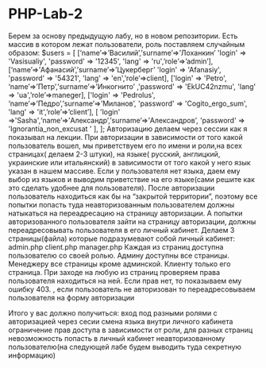 # PHP-Lab-2

Берем за основу предыдущую лабу, но в новом репозитории.
Есть массив в котором лежат пользователи, роль поставляем случайным образом:
$users = [
[‘name’=>’Василий’,’surname’=>’Лоханкин’ 'login' => 'Vasisualiy', 'password' => '12345', 'lang' => 'ru',’role’=>’admin’],
[‘name’=>’Афанасий’,’surname’=>’Цукерберг’ 'login' => 'Afanasiy', 'password' => '54321', 'lang' => 'en',’role’=>client],
['login' => 'Petro', ‘name’=>’Петр’,’surname’=>’Инкогнито’ ,'password' => 'EkUC42nzmu', 'lang' => 'ua',’role’=>maneger],
['login' => 'Pedrolus', ‘name’=>’Педро’,’surname’=>’Миланов’, 'password' => 'Cogito_ergo_sum', 'lang' => 'it',’role’=>’client’],
[
'login' =>'Sasha',‘name’=>’Александр’,’surname’=>’Александров’,  'password' => 'Ignorantia_non_excusat ' ],
];
Авторизацию делаем через сессии как я показывал на лекции.
При авторизации в зависимости от того какой пользователь вошел, мы приветствуем его по имени и роли,на всех страницах( делаем 2-3 штуки), на языке( русский, англицкий, украинские или итальянский) в зависимости от того какой у него язык указан в нашем массиве.
Если у пользователя нет языка, даем ему выбор из языков и выводим приветствие на его языке(сами решите как это сделать удобнее для пользователя).
После авторизации пользователь находиться как бы на “закрытой территории”, поэтому все попытки попасть туда неавторизованным пользователем должны натыкаться на переадресацию на страницу авторизации. А попытки авторизованного пользователя зайти на страницу авторизации, должны переадресовывать пользователя в его личный кабинет.
	Делаем 3 страницы(файла) которые подразумевают собой личный кабинет:
admin.php
client.php
manager.php
Каждая из страниц доступна пользователю со своей ролью. Админу доступны все страницы. Менеджеру все страницы кроме админской. Клиенту только его страница. При заходе на любую из страниц проверяем права пользователя находиться на ней. 
Если прав нет, то показываем ему ошибку 403. <?php header('HTTP/1.0 403 Forbidden');?>, 
если пользователь не авторизован то переадресовываем пользователя на форму авторизации <?php  header("Location: http://lab2.ua/login.php"); ?>




Итого у вас должно получиться:
вход под разными ролями с авторизацией через сесии
смена языка внутри личного кабинета
ограничение прав доступа в зависимости от роли, для разных страниц
невозможность попасть в личный кабинет неавторизованному пользователю(на следующей лабе будем выводить туда секретную информацию)
